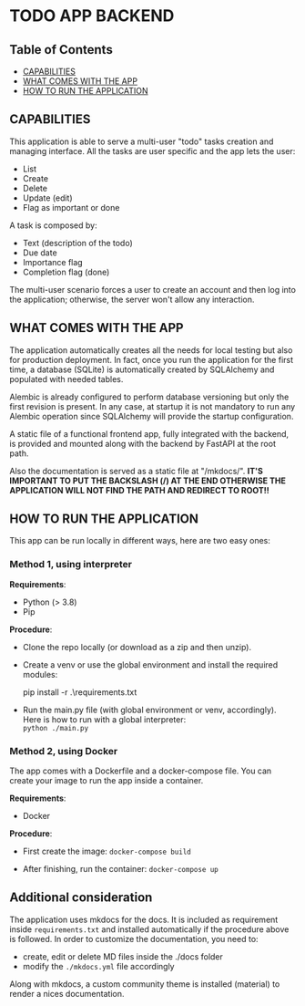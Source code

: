 # TODO APP BACKEND

## Table of Contents
- [CAPABILITIES](#CAPABILITIES)
- [WHAT COMES WITH THE APP](#WHAT-COMES-WITH-THE-APP)
- [HOW TO RUN THE APPLICATION](#HOW-TO-RUN-THE-APPLICATION)

## CAPABILITIES
This application is able to serve a multi-user "todo" tasks creation and managing interface.
All the tasks are user specific and the app lets the user:
- List
- Create
- Delete
- Update (edit)
- Flag as important or done

A task is composed by:
- Text (description of the todo)
- Due date
- Importance flag
- Completion flag (done)

The multi-user scenario forces a user to create an account and then log into the application; otherwise, the server won't allow any interaction.

## WHAT COMES WITH THE APP
The application automatically creates all the needs for local testing but also for production deployment.
In fact, once you run the application for the first time, a database (SQLite) is automatically created by SQLAlchemy and populated with needed tables.

Alembic is already configured to perform database versioning but only the first revision is present. In any case, at startup it is not mandatory to run any Alembic operation since SQLAlchemy will provide the startup configuration.

A static file of a functional frontend app, fully integrated with the backend, is provided and mounted along with the backend by FastAPI at the root path.

Also the documentation is served as a static file at "/mkdocs/". **IT'S IMPORTANT TO PUT THE BACKSLASH (/) AT THE END OTHERWISE THE APPLICATION WILL NOT FIND THE PATH AND REDIRECT TO ROOT!!** 

## HOW TO RUN THE APPLICATION
This app can be run locally in different ways, here are two easy ones:

### Method 1, using interpreter
**Requirements**:

- Python (> 3.8)
- Pip

**Procedure**:

- Clone the repo locally (or download as a zip and then unzip).
- Create a venv or use the global environment and install the required modules:
    
    pip install -r .\requirements.txt

- Run the main.py file (with global environment or venv, accordingly). Here is how to run with a global interpreter:    
    `python ./main.py`

### Method 2, using Docker
The app comes with a Dockerfile and a docker-compose file. You can create your image to run the app inside a container.

**Requirements**:

- Docker

**Procedure**:

- First create the image:
    `docker-compose build`

- After finishing, run the container:
    `docker-compose up`


## Additional consideration
The application uses mkdocs for the docs. It is included as requirement inside `requirements.txt` and installed automatically if the procedure above is followed.
In order to customize the documentation, you need to:
- create, edit or delete MD files inside the ./docs folder
- modify the `./mkdocs.yml` file accordingly

Along with mkdocs, a custom community theme is installed (material) to render a nices documentation.